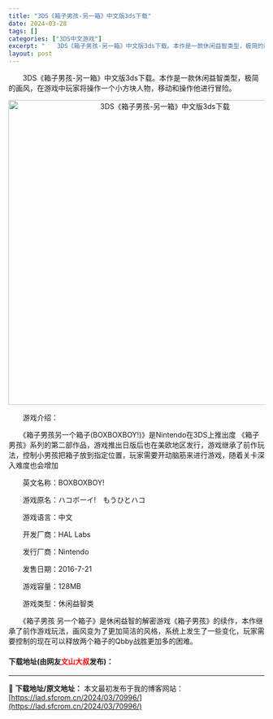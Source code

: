 ```yaml
---
title: "3DS《箱子男孩-另一箱》中文版3ds下载"
date: 2024-03-28
tags: []
categories: ["3DS中文游戏"]
excerpt: "　　3DS《箱子男孩-另一箱》中文版3ds下载。本作是一款休闲益智类型，极简的画风，在游戏中玩家将操作一个小方块人物，移动和操作他进行冒险。 　　游戏介绍： 　　《箱子男孩另一个箱子(BOXBOXBOY!)》是Nintendo在3DS上推出度 《箱子男孩》系列的第二部作品，游戏推出日版后也在美欧地区&hellip;"
layout: post
---
```


 <p>　　3DS《箱子男孩-另一箱》中文版3ds下载。本作是一款休闲益智类型，极简的画风，在游戏中玩家将操作一个小方块人物，移动和操作他进行冒险。</p> <p align="center"><img align="" border="0" src="https://lad.sfcrom.cn/wp-content/uploads/2024/03/20240328_6605472a11077.jpg" width="600" alt="3DS《箱子男孩-另一箱》中文版3ds下载" /></p> <p>　　游戏介绍：</p> <p>　　《箱子男孩另一个箱子(BOXBOXBOY!)》是Nintendo在3DS上推出度 《箱子男孩》系列的第二部作品，游戏推出日版后也在美欧地区发行，游戏继承了前作玩法，控制小男孩把箱子放到指定位置，玩家需要开动脑筋来进行游戏，随着关卡深入难度也会增加</p> <p>　　英文名称：BOXBOXBOY!</p> <p>　　游戏原名：ハコボーイ!　もうひとハコ</p> <p>　　游戏语言：中文</p> <p>　　开发厂商：HAL Labs</p> <p>　　发行厂商：Nintendo</p> <p>　　发售日期：2016-7-21</p> <p>　　游戏容量：128MB</p> <p>　　游戏类型：休闲益智类</p> <p>　　《箱子男孩 另一个箱子》是休闲益智的解密游戏《箱子男孩》的续作，本作继承了前作游戏玩法，画风变为了更加简洁的风格，系统上发生了一些变化，玩家需要控制的现在可以释放两个箱子的Qbby战胜更加多的困难。</p> <p><h4>下载地址(由网友<font color="red">文山大叔</font>发布)：</h4></p> 

---
📖 **下载地址/原文地址：** 本文最初发布于我的博客网站：[https://lad.sfcrom.cn/2024/03/70996/](https://lad.sfcrom.cn/2024/03/70996/)
